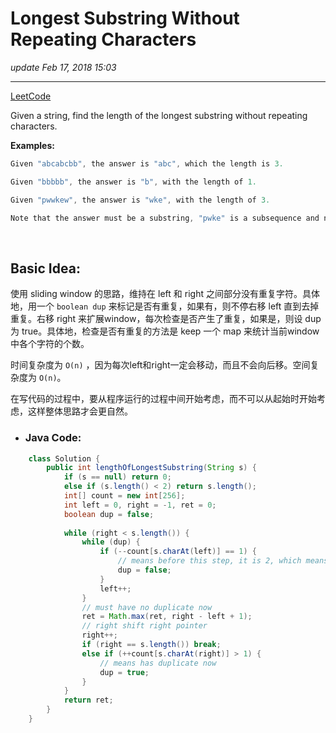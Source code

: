 # Longest Substring Without Repeating Characters
_update Feb 17, 2018 15:03_

---
[LeetCode](https://leetcode.com/problems/longest-substring-without-repeating-characters/description/)

Given a string, find the length of the longest substring without repeating characters.

**Examples:**

```c
Given "abcabcbb", the answer is "abc", which the length is 3.

Given "bbbbb", the answer is "b", with the length of 1.

Given "pwwkew", the answer is "wke", with the length of 3. 

Note that the answer must be a substring, "pwke" is a subsequence and not a substring.
```

<br>

## Basic Idea:
使用 sliding window 的思路，维持在 left 和 right 之间部分没有重复字符。具体地，用一个 `boolean dup` 来标记是否有重复，如果有，则不停右移 left 直到去掉重复。右移 right 来扩展window，每次检查是否产生了重复，如果是，则设 dup 为 true。具体地，检查是否有重复的方法是 keep 一个 map 来统计当前window中各个字符的个数。

时间复杂度为 `O(n)` ，因为每次left和right一定会移动，而且不会向后移。空间复杂度为 `O(n)`。

在写代码的过程中，要从程序运行的过程中间开始考虑，而不可以从起始时开始考虑，这样整体思路才会更自然。

* ### Java Code:
```java
    class Solution {
        public int lengthOfLongestSubstring(String s) {
            if (s == null) return 0;
            else if (s.length() < 2) return s.length();
            int[] count = new int[256];
            int left = 0, right = -1, ret = 0;
            boolean dup = false;
            
            while (right < s.length()) {
                while (dup) {
                    if (--count[s.charAt(left)] == 1) {
                        // means before this step, it is 2, which means has duplicate
                        dup = false;
                    }
                    left++;
                }
                // must have no duplicate now
                ret = Math.max(ret, right - left + 1);
                // right shift right pointer
                right++;
                if (right == s.length()) break;
                else if (++count[s.charAt(right)] > 1) {
                    // means has duplicate now
                    dup = true;
                }
            }
            return ret;
        }
    }
```
